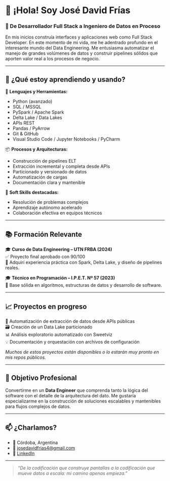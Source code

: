 # 👋 ¡Hola! Soy José David Frías

### 🚀 De Desarrollador Full Stack a Ingeniero de Datos en Proceso

En mis inicios construía interfaces y aplicaciones web como Full Stack Developer. En este momento de mi vida, me he adentrado profundo en el interesante mundo del Data Engineering. Me entusiasma automatizar el manejo de grandes volúmenes de datos y construir pipelines sólidos que aporten valor real a los procesos de negocio.

---

## 🧠 ¿Qué estoy aprendiendo y usando?

🔧 **Lenguajes y Herramientas:**
- Python (avanzado)
- SQL / MSSQL
- PySpark / Apache Spark
- Delta Lake / Data Lakes
- APIs REST
- Pandas / PyArrow
- Git & GitHub
- Visual Studio Code / Jupyter Notebooks / PyCharm

📦 **Procesos y Arquitecturas:**
- Construcción de pipelines ELT
- Extracción incremental y completa desde APIs
- Particionado y versionado de datos
- Automatización de cargas
- Documentación clara y mantenible

🧠 **Soft Skills destacadas:**
- Resolución de problemas complejos
- Aprendizaje autónomo acelerado
- Colaboración efectiva en equipos técnicos

---

## 📚 Formación Relevante

🎓 **Curso de Data Engineering – UTN FRBA (2024)**  
✅ Proyecto final aprobado con 90/100  
🔗 Adquirí experiencia práctica con Spark, Delta Lake, y diseño de pipelines reales.

🎓 **Técnico en Programación – I.P.E.T. Nº 57 (2023)**  
📌 Base sólida en algoritmos, estructuras de datos y desarrollo de software.

---

## 📈 Proyectos en progreso

🧩 Automatización de extracción de datos desde APIs públicas  
🗃️ Creación de un Data Lake particionado  
📊 Análisis exploratorio automatizado con Sweetviz  
💡 Documentación y orquestación con archivos de configuración

*Muchos de estos proyectos están disponibles o lo estarán muy pronto en mis repos públicos.*

---

## 🎯 Objetivo Profesional

Convertirme en un **Data Engineer** que comprenda tanto la lógica del software con el detalle de la arquitectura del dato. Me gustaría especializarme en la construcción de soluciones escalables y mantenibles para flujos complejos de datos.

---

## 📫 ¿Charlamos?

- 📍 Córdoba, Argentina
- 📧 josedavidfrias4@gmail.com
- 🔗 [LinkedIn](https://www.linkedin.com/in/josedavidfrias)

---

> *“De la codificación que construye pantallas a la codificación que mueve datos a escala: mi camino apenas empieza.”*
